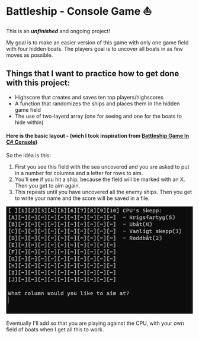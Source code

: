# Battleship - Console Game :boat:

This is an ***unfinished*** and ongoing project! 

My goal is to make an easier version of this game with only one game field with four hidden boats. 
The players goal is to uncover all boats in as few moves as possible.

## Things that I want to practice how to get done with this project: 
- Highscore that creates and saves ten top players/highscores
- A function that randomizes the ships and places them in the hidden game field
- The use of two-layerd array (one for seeing and one for the boats to hide within)

#### Here is the basic layout - (wich I took inspiration from [Battleship Game In C# Console](https://www.c-sharpcorner.com/blogs/battleship-game-in-c-sharp-console-part-1))

So the idéa is this: 
1. First you see this field with the sea uncovered and you are asked to put in a number for columns and a letter for rows to aim.
2. You'll see if you hit a ship, because the field will be marked with an X. Then you get to aim again.
3. This repeats until you have uncovered all the enemy ships. Then you get to write your name and the score will be saved in a file.



![Game field](https://github.com/Bubbelbad/BattlefieldConsoleApp/blob/master/Screenshot%202023-10-30%20004901.png?raw=true)

Eventually I'll add so that you are playing against the CPU, with your own field of boats when I get all this to work. 

